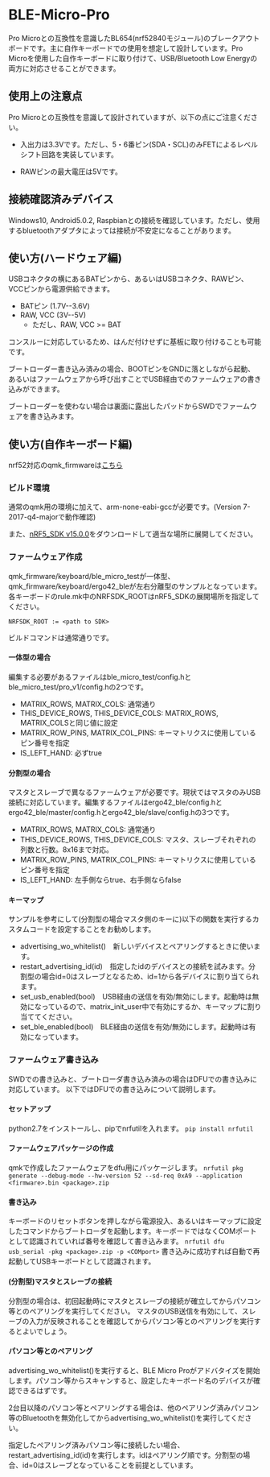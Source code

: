 # BLE-Micro-Pro
Pro Microとの互換性を意識したBL654(nrf52840モジュール)のブレークアウトボードです。主に自作キーボードでの使用を想定して設計しています。Pro Microを使用した自作キーボードに取り付けて、USB/Bluetooth Low Energyの両方に対応させることができます。

## 使用上の注意点
Pro Microとの互換性を意識して設計されていますが、以下の点にご注意ください。

- 入出力は3.3Vです。ただし、5・6番ピン(SDA・SCL)のみFETによるレベルシフト回路を実装しています。

- RAWピンの最大電圧は5Vです。

## 接続確認済みデバイス
Windows10, Android5.0.2, Raspbianとの接続を確認しています。ただし、使用するbluetoothアダプタによっては接続が不安定になることがあります。

## 使い方(ハードウェア編)

USBコネクタの横にあるBATピンから、あるいはUSBコネクタ、RAWピン、VCCピンから電源供給できます。

- BATピン (1.7V--3.6V)
- RAW, VCC (3V--5V)
    - ただし、RAW, VCC >= BAT

コンスルーに対応しているため、はんだ付けせずに基板に取り付けることも可能です。

ブートローダー書き込み済みの場合、BOOTピンをGNDに落としながら起動、あるいはファームウェアから呼び出すことでUSB経由でのファームウェアの書き込みができます。

ブートローダーを使わない場合は裏面に露出したパッドからSWDでファームウェアを書き込みます。

## 使い方(自作キーボード編)

nrf52対応のqmk_firmwareは[こちら](https://github.com/sekigon-gonnoc/qmk_firmware/tree/nrf52)

### ビルド環境
通常のqmk用の環境に加えて、arm-none-eabi-gccが必要です。(Version 7-2017-q4-majorで動作確認)

また、[nRF5_SDK v15.0.0](https://developer.nordicsemi.com/nRF5_SDK/nRF5_SDK_v15.x.x/)をダウンロードして適当な場所に展開してください。

### ファームウェア作成
qmk_firmware/keyboard/ble_micro_testが一体型、qmk_firmware/keyboard/ergo42_bleが左右分離型のサンプルとなっています。
各キーボードのrule.mk中のNRFSDK_ROOTはnRF5_SDKの展開場所を指定してください。

    NRFSDK_ROOT := <path to SDK>

ビルドコマンドは通常通りです。

#### 一体型の場合
編集する必要があるファイルはble_micro_test/config.hとble_micro_test/pro_v1/config.hの2つです。

- MATRIX_ROWS, MATRIX_COLS: 通常通り
- THIS_DEVICE_ROWS, THIS_DEVICE_COLS: MATRIX_ROWS, MATRIX_COLSと同じ値に設定
- MATRIX_ROW_PINS, MATRIX_COL_PINS: キーマトリクスに使用しているピン番号を指定
- IS_LEFT_HAND: 必ずtrue

#### 分割型の場合
マスタとスレーブで異なるファームウェアが必要です。現状ではマスタのみUSB接続に対応しています。編集するファイルはergo42_ble/config.hとergo42_ble/master/config.hとergo42_ble/slave/config.hの3つです。

- MATRIX_ROWS, MATRIX_COLS: 通常通り
- THIS_DEVICE_ROWS, THIS_DEVICE_COLS: マスタ、スレーブそれぞれの列数と行数。8x16まで対応。
- MATRIX_ROW_PINS, MATRIX_COL_PINS: キーマトリクスに使用しているピン番号を指定
- IS_LEFT_HAND: 左手側ならtrue、右手側ならfalse

#### キーマップ
サンプルを参考にして(分割型の場合マスタ側のキーに)以下の関数を実行するカスタムコードを設定することをお勧めします。

- advertising_wo_whitelist()　新しいデバイスとペアリングするときに使います。
- restart_advertising_id(id)　指定したidのデバイスとの接続を試みます。分割型の場合id=0はスレーブとなるため、id=1から各デバイスに割り当てられます。
- set_usb_enabled(bool)　USB経由の送信を有効/無効にします。起動時は無効になっているので、matrix_init_user中で有効にするか、キーマップに割り当ててください。
- set_ble_enabled(bool)　BLE経由の送信を有効/無効にします。起動時は有効になっています。


### ファームウェア書き込み
SWDでの書き込みと、ブートローダ書き込み済みの場合はDFUでの書き込みに対応しています。
以下ではDFUでの書き込みについて説明します。

#### セットアップ
python2.7をインストールし、pipでnrfutilを入れます。
`pip install nrfutil`

#### ファームウェアパッケージの作成
qmkで作成したファームウェアをdfu用にパッケージします。
`nrfutil pkg generate --debug-mode --hw-version 52 --sd-req 0xA9 --application <firmware>.bin <package>.zip`

#### 書き込み
キーボードのリセットボタンを押しながら電源投入、あるいはキーマップに設定したコマンドからブートローダを起動します。キーボードではなくCOMポートとして認識されていれば番号を確認して書き込みます。
`nrfutil dfu usb_serial -pkg <package>.zip -p <COMport>`
書き込みに成功すれば自動で再起動してUSBキーボードとして認識されます。

#### (分割型)マスタとスレーブの接続
分割型の場合は、初回起動時にマスタとスレーブの接続が確立してからパソコン等とのペアリングを実行してください。
マスタのUSB送信を有効にして、スレーブの入力が反映されることを確認してからパソコン等とのペアリングを実行するとよいでしょう。

#### パソコン等とのペアリング
advertising_wo_whitelist()を実行すると、BLE Micro Proがアドバタイズを開始します。パソコン等からスキャンすると、設定したキーボード名のデバイスが確認できるはずです。

2台目以降のパソコン等とペアリングする場合は、他のペアリング済みパソコン等のBluetoothを無効化してからadvertising_wo_whitelist()を実行してください。

指定したペアリング済みパソコン等に接続したい場合、restart_advertising_id(id)を実行します。idはペアリング順です。分割型の場合、id=0はスレーブとなっていることを前提としています。
